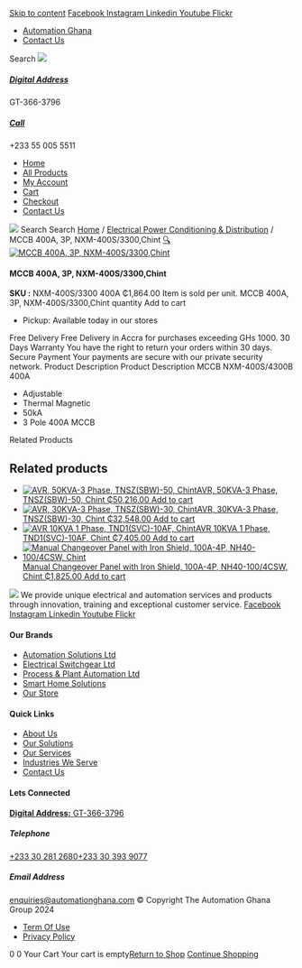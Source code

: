 [Skip to content](https://store.automationghana.com/product/mccb-nxm-400s-3300-400a/#content)
[ Facebook ](https://www.facebook.com/automationgh/) [ Instagram ](https://www.instagram.com/automationgh/) [ Linkedin ](https://www.linkedin.com/company/the-automation-ghana-limited/) [ Youtube ](https://www.youtube.com/channel/UCurrRDUSm5oIW39VXjn1u0w) [ Flickr ](https://www.flickr.com/photos/181794037@N07/)
  * [ Automation Ghana ](https://automationghana.com)
  * [ Contact Us ](https://store.automationghana.com/contact/)


Search
[ ![](https://store.automationghana.com/wp-content/uploads/2024/04/Website-TAGG-Logo-BLUE.png) ](https://store.automationghana.com/)
[ ](https://maps.app.goo.gl/m4xeaagWCNbLk4jM6)
#####  [ Digital Address ](https://maps.app.goo.gl/m4xeaagWCNbLk4jM6)
GT-366-3796 
[ ](tel:+233550055511)
#####  [ Call ](tel:+233550055511)
+233 55 005 5511 
  * [Home](https://store.automationghana.com/)
  * [All Products](https://store.automationghana.com/shop/)
  * [My Account](https://store.automationghana.com/my-account/)
  * [Cart](https://store.automationghana.com/cart/)
  * [Checkout](https://store.automationghana.com/checkout/)
  * [Contact Us](https://store.automationghana.com/contact/)


[![](https://store.automationghana.com/wp-content/uploads/2024/04/AutomationGhana_logo_white.png)](https://store.automationghana.com)
Search
Search
[Home](https://store.automationghana.com) / [Electrical Power Conditioning & Distribution](https://store.automationghana.com/product-category/electrical-power-distribution/) / MCCB 400A, 3P, NXM-400S/3300,Chint
[🔍](https://store.automationghana.com/product/mccb-nxm-400s-3300-400a/)
[![MCCB 400A, 3P, NXM-400S/3300,Chint](https://store.automationghana.com/wp-content/uploads/2020/04/nxm-630-3p-600x600.jpg)](https://store.automationghana.com/wp-content/uploads/2020/04/nxm-630-3p.jpg)
####  MCCB 400A, 3P, NXM-400S/3300,Chint 
**SKU :** NXM-400S/3300 400A 
₵1,864.00
Item is sold per unit.
MCCB 400A, 3P, NXM-400S/3300,Chint quantity
Add to cart
  * Pickup: Available today in our stores


Free Delivery 
Free Delivery in Accra for purchases exceeding GHs 1000. 
30 Days Warranty 
You have the right to return your orders within 30 days. 
Secure Payment 
Your payments are secure with our private security network. 
Product Description
Product Description
MCCB NXM-400S/4300B 400A 
  * Adjustable
  * Thermal Magnetic
  * 50kA
  * 3 Pole 400A MCCB


Related Products 
## Related products
  * [![AVR, 50KVA-3 Phase, TNSZ\(SBW\)-50, Chint](https://store.automationghana.com/wp-content/uploads/2020/04/TNSZSBW-30-300x300.jpg)AVR, 50KVA-3 Phase, TNSZ(SBW)-50, Chint ₵50,216.00 ](https://store.automationghana.com/product/avr-tnszsbw-50-chint/)
[Add to cart](https://store.automationghana.com/product/mccb-nxm-400s-3300-400a/?add-to-cart=1640)
  * [![AVR, 30KVA-3 Phase, TNSZ\(SBW\)-30, Chint](https://store.automationghana.com/wp-content/uploads/2020/04/TNSZSBW-30-300x300.jpg)AVR, 30KVA-3 Phase, TNSZ(SBW)-30, Chint ₵32,548.00 ](https://store.automationghana.com/product/avr-tnszsbw-30-chint/)
[Add to cart](https://store.automationghana.com/product/mccb-nxm-400s-3300-400a/?add-to-cart=1639)
  * [![AVR 10KVA 1 Phase, TND1\(SVC\)-10AF, Chint](https://store.automationghana.com/wp-content/uploads/2020/04/TND1SVC-10AF.jpg)AVR 10KVA 1 Phase, TND1(SVC)-10AF, Chint ₵7,405.00 ](https://store.automationghana.com/product/avr-tnd1svc-10af-chint/)
[Add to cart](https://store.automationghana.com/product/mccb-nxm-400s-3300-400a/?add-to-cart=1635)
  * [![Manual Changeover Panel with Iron Shield, 100A-4P, NH40-100/4CSW, Chint](https://store.automationghana.com/wp-content/uploads/2019/12/AUTOMATIC-TRANSFER-SWITCH-1-300x300.jpg)Manual Changeover Panel with Iron Shield, 100A-4P, NH40-100/4CSW, Chint ₵1,825.00 ](https://store.automationghana.com/product/manual-changeover-nh40-100-4csw-with-iron-shield-chint/)
[Add to cart](https://store.automationghana.com/product/mccb-nxm-400s-3300-400a/?add-to-cart=1521)


![](https://store.automationghana.com/wp-content/uploads/2024/04/AutomationGhana_logo_white.png)
We provide unique electrical and automation services and products through innovation, training and exceptional customer service.
[ Facebook ](https://www.facebook.com/automationgh/) [ Instagram ](https://www.instagram.com/automationgh/) [ Linkedin ](https://www.linkedin.com/company/the-automation-ghana-limited/) [ Youtube ](https://www.youtube.com/channel/UCurrRDUSm5oIW39VXjn1u0w) [ Flickr ](https://www.flickr.com/photos/181794037@N07/)
#### Our Brands
  * [ Automation Solutions Ltd ](https://store.automationghana.com/product/mccb-nxm-400s-3300-400a/)
  * [ Electrical Switchgear Ltd ](https://store.automationghana.com/product/mccb-nxm-400s-3300-400a/)
  * [ Process & Plant Automation Ltd ](https://store.automationghana.com/product/mccb-nxm-400s-3300-400a/)
  * [ Smart Home Solutions ](https://store.automationghana.com/product/mccb-nxm-400s-3300-400a/)
  * [ Our Store ](https://store.automationghana.com/product/mccb-nxm-400s-3300-400a/)


#### Quick Links
  * [ About Us ](https://store.automationghana.com/product/mccb-nxm-400s-3300-400a/)
  * [ Our Solutions ](https://store.automationghana.com/product/mccb-nxm-400s-3300-400a/)
  * [ Our Services ](https://store.automationghana.com/product/mccb-nxm-400s-3300-400a/)
  * [ Industries We Serve ](https://store.automationghana.com/product/mccb-nxm-400s-3300-400a/)
  * [ Contact Us ](https://store.automationghana.com/product/mccb-nxm-400s-3300-400a/)


#### Lets Connected
[**Digital Address:** GT-366-3796](https://maps.app.goo.gl/m4xeaagWCNbLk4jM6)
#####  Telephone 
[ +233 30 281 2680](tel:+233302812680)[+233 30 393 9077](https://store.automationghana.com/product/mccb-nxm-400s-3300-400a/+233303939077)
#####  Email Address 
enquiries@automationghana.com 
© Copyright The Automation Ghana Group 2024
  * [ Term Of Use ](https://store.automationghana.com/product/mccb-nxm-400s-3300-400a/)
  * [ Privacy Policy ](https://store.automationghana.com/product/mccb-nxm-400s-3300-400a/)


0
0
Your Cart
Your cart is empty[Return to Shop](https://store.automationghana.com/shop/)
[Continue Shopping](https://store.automationghana.com/product/mccb-nxm-400s-3300-400a/)
